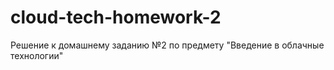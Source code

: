 # cloud-tech-homework-2
Решение к домашнему заданию №2 по предмету "Введение в облачные технологии"
